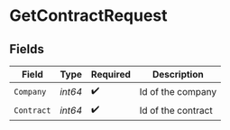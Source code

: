 # GetContractRequest


## Fields

| Field              | Type               | Required           | Description        |
| ------------------ | ------------------ | ------------------ | ------------------ |
| `Company`          | *int64*            | :heavy_check_mark: | Id of the company  |
| `Contract`         | *int64*            | :heavy_check_mark: | Id of the contract |